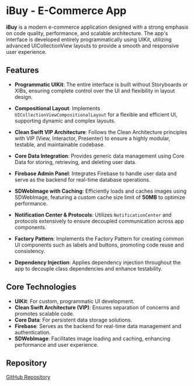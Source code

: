 # iBuy - E-Commerce App

**iBuy** is a modern e-commerce application designed with a strong emphasis on code quality, performance, and scalable architecture. The app's interface is developed entirely programmatically using UIKit, utilizing advanced UICollectionView layouts to provide a smooth and responsive user experience.

## Features

- **Programmatic UIKit**: The entire interface is built without Storyboards or XIBs, ensuring complete control over the UI and flexibility in layout design.
  
- **Compositional Layout**: Implements `UICollectionViewCompositionalLayout` for a flexible and efficient UI, supporting dynamic and complex layouts.
  
- **Clean Swift VIP Architecture**: Follows the Clean Architecture principles with VIP (View, Interactor, Presenter) to ensure a highly modular, testable, and maintainable codebase.
  
- **Core Data Integration**: Provides generic data management using Core Data for storing, retrieving, and deleting user data.
  
- **Firebase Admin Panel**: Integrates Firebase to handle user data and serve as the backend for real-time database operations.
  
- **SDWebImage with Caching**: Efficiently loads and caches images using SDWebImage, featuring a custom cache size limit of **50MB** to optimize performance.
  
- **Notification Center & Protocols**: Utilizes `NotificationCenter` and protocols extensively to ensure decoupled communication across app components.
  
- **Factory Pattern**: Implements the Factory Pattern for creating common UI components such as labels and buttons, promoting code reuse and consistency.
  
- **Dependency Injection**: Applies dependency injection throughout the app to decouple class dependencies and enhance testability.

## Core Technologies

- **UIKit**: For custom, programmatic UI development.
- **Clean Swift Architecture (VIP)**: Ensures separation of concerns and promotes scalable code.
- **Core Data**: For persistent data storage solutions.
- **Firebase**: Serves as the backend for real-time data management and authentication.
- **SDWebImage**: Facilitates image loading and caching, enhancing performance and user experience.

## Repository

[GitHub Repository](https://github.com/BaranBaranDev/iBuy.git)

